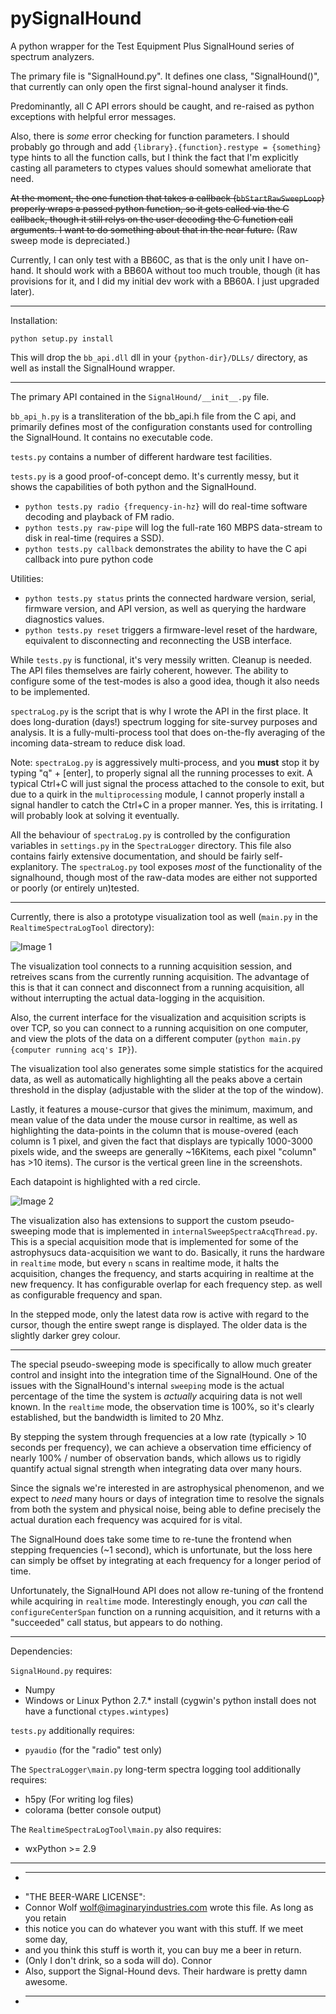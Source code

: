 pySignalHound
=============

A python wrapper for the Test Equipment Plus SignalHound series of spectrum analyzers.

The primary file is "SignalHound.py". It defines one class, "SignalHound()", that currently can only open the first signal-hound analyser it finds.

Predominantly, all C API errors should be caught, and re-raised as python exceptions with helpful error messages.

Also, there is *some* error checking for function parameters. I should probably go through and add `{library}.{function}.restype = {something}` type hints to all the function calls, but I think the fact that I'm explicitly casting all parameters to ctypes values should somewhat ameliorate that need.

~~At the moment, the one function that takes a callback (`bbStartRawSweepLoop`) properly wraps a passed python function, so it gets called via the C callback,
though it still relys on the user decoding the C function call arguments. I want to do something about that in the near future.~~ (Raw sweep mode is depreciated.)

Currently, I can only test with a BB60C, as that is the only unit I have on-hand. It should work with a BB60A without too much trouble, though (it has provisions for it, and I did my initial dev work with a BB60A. I just upgraded later).


---

Installation:

`python setup.py install`

This will drop the `bb_api.dll` dll in your `{python-dir}/DLLs/` directory, as well as install the SignalHound wrapper.

---

The primary API contained in the `SignalHound/__init__.py` file.

`bb_api_h.py` is a transliteration of the bb_api.h file from the C api, and primarily defines most of the configuration constants used for controlling the SignalHound. It contains no executable code.

`tests.py` contains a number of different hardware test facilities.

`tests.py` is a good proof-of-concept demo. It's currently messy, but it shows the capabilities of both python and the SignalHound.

 - `python tests.py radio {frequency-in-hz}` will do real-time software decoding and playback of FM radio.
 - `python tests.py raw-pipe` will log the full-rate 160 MBPS data-stream to disk in real-time (requires a SSD).
 - `python tests.py callback` demonstrates the ability to have the C api callback into pure python code

 Utilities:
 - `python tests.py status` prints the connected hardware version, serial, firmware version, and API version, as well as querying the hardware diagnostics values.
 - `python tests.py reset` triggers a firmware-level reset of the hardware, equivalent to disconnecting and reconnecting the USB interface.

While `tests.py` is functional, it's very messily written. Cleanup is needed. The API files themselves are fairly coherent, however.
The ability to configure some of the test-modes is also a good idea, though it also needs to be implemented.

`spectraLog.py` is the script that is why I wrote the API in the first place. It does long-duration (days!) spectrum logging for site-survey purposes and analysis. It is a fully-multi-process tool that does on-the-fly averaging of the incoming data-stream to reduce disk load.

Note: `spectraLog.py` is aggressively multi-process, and you **must** stop it by typing "q" + \[enter\], to properly signal all the running processes to exit. A typical Ctrl+C will just signal the process attached to the console to exit, but due to a quirk in the `multiprocessing` module, I cannot properly install a signal handler to catch the Ctrl+C in a proper manner. Yes, this is irritating. I will probably look at solving it eventually.

All the behaviour of `spectraLog.py` is controlled by the configuration variables in `settings.py` in the `SpectraLogger` directory. This file also contains fairly extensive documentation, and should be fairly self-explanitory. The `spectraLog.py` tool exposes *most* of the functionality of the signalhound, though most of the raw-data modes are either not supported or poorly (or entirely un)tested.


---

Currently, there is also a prototype visualization tool as well (`main.py` in the `RealtimeSpectraLogTool` directory):

![Image 1](http://fake-name.github.io/pySignalHound/img/Demo1.png)

The visualization tool connects to a running acquisition session, and retreives scans from the currently running acquisition. The advantage of this is that it can connect and disconnect from a running acquisition, all without interrupting the actual data-logging in the acquisition.

Also, the current interface for the visualization and acquisition scripts is over TCP, so you can connect to a running acquisition on one computer, and view the plots of the data on a different computer (`python main.py {computer running acq's IP}`).

The visualization tool also generates some simple statistics for the  acquired data, as well as automatically highlighting all the peaks above a certain threshold in the display (adjustable with the slider at the top of the window).

Lastly, it features a mouse-cursor that gives the minimum, maximum, and mean value of the data under the mouse cursor in realtime, as well as highlighting the data-points in the column that is mouse-overed (each column is 1 pixel, and given the fact that displays are typically 1000-3000 pixels wide, and the sweeps are generally ~16Kitems, each pixel "column" has >10 items).
The cursor is the vertical green line in the screenshots.

Each datapoint is highlighted with a red circle.

![Image 2](http://fake-name.github.io/pySignalHound/img/Demo2.png)

The visualization also has extensions to support the custom pseudo-sweeping mode that is implemented in `internalSweepSpectraAcqThread.py`. This is a special acquisition mode that is implemented for some of the astrophysucs data-acquisition we want to do. Basically, it runs the hardware in `realtime` mode, but every `n` scans in realtime mode, it halts the acquisition, changes the frequency, and starts acquiring in realtime at the new frequency. It has configurable overlap for each frequency step. as well as configurable frequency and span.

In the stepped mode, only the latest data row is active with regard to the cursor, though the entire swept range is displayed. The older data is the slightly darker grey colour.

---

The special pseudo-sweeping mode is specifically to allow much greater control and insight into the integration time of the SignalHound. One of the issues with the SignalHound's internal `sweeping` mode is the actual percentage of the time the system is *actually* acquiring data is not well known. In the `realtime` mode, the observation time is 100%, so it's clearly established, but the bandwidth is limited to 20 Mhz.

By stepping the system through frequencies at a low rate (typically > 10 seconds per frequency), we can achieve a observation time efficiency of nearly 100% / number of observation bands, which allows us to rigidly quantify actual signal strength when integrating data over many hours.

Since the signals we're interested in are astrophysical phenomenon, and we expect to *need* many hours or days of integration time to resolve the signals from both the system and physical noise, being able to define precisely the actual duration each frequency was acquired for is vital.

The SignalHound does take some time to re-tune the frontend when stepping frequencies (~1 second), which is unfortunate, but the loss here can simply be offset by integrating at each frequency for a longer period of time.

Unfortunately, the SignalHound API does not allow re-tuning of the frontend while acquiring in `realtime` mode. Interestingly enough, you *can* call the `configureCenterSpan` function on a running acquisition, and it returns with a "succeeded" call status, but appears to do nothing.

---

Dependencies:

`SignalHound.py` requires:
 - Numpy
 - Windows or Linux Python 2.7.* install (cygwin's python install does not have a functional `ctypes.wintypes`)

`tests.py` additionally requires:
 - `pyaudio` (for the "radio" test only)

The `SpectraLogger\main.py` long-term spectra logging tool additionally requires:
 - h5py  (For writing log files)
 - colorama  (better console output)

The `RealtimeSpectraLogTool\main.py` also requires:
 - wxPython >= 2.9

---


* ----------------------------------------------------------------------------
* "THE BEER-WARE LICENSE":
* Connor Wolf <wolf@imaginaryindustries.com> wrote this file. As long as you retain
* this notice you can do whatever you want with this stuff. If we meet some day,
* and you think this stuff is worth it, you can buy me a beer in return.
* (Only I don't drink, so a soda will do). Connor
* Also, support the Signal-Hound devs. Their hardware is pretty damn awesome.
* ----------------------------------------------------------------------------
